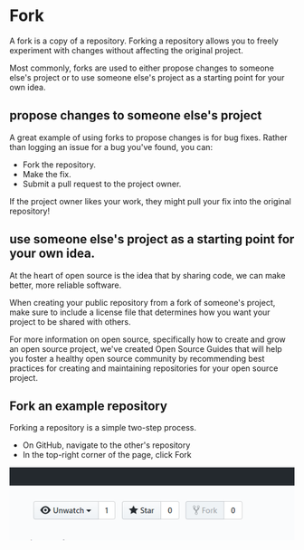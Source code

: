 # Fork

A fork is a copy of a repository. Forking a repository allows you to freely experiment with changes without affecting the original project.

Most commonly, forks are used to either propose changes to someone else's project or to use someone else's project as a starting point for your own idea.

## propose changes to someone else's project
A great example of using forks to propose changes is for bug fixes. Rather than logging an issue for a bug you've found, you can:

* Fork the repository.
* Make the fix.
* Submit a pull request to the project owner.

If the project owner likes your work, they might pull your fix into the original repository!

## use someone else's project as a starting point for your own idea.
At the heart of open source is the idea that by sharing code, we can make better, more reliable software.

When creating your public repository from a fork of someone's project, make sure to include a license file that determines how you want your project to be shared with others.

For more information on open source, specifically how to create and grow an open source project, we've created Open Source Guides that will help you foster a healthy open source community by recommending best practices for creating and maintaining repositories for your open source project.

## Fork an example repository 
Forking a repository is a simple two-step process. 

* On GitHub, navigate to the other's repository
* In the top-right corner of the page, click Fork

![Fork](/images/Fork.PNG)






